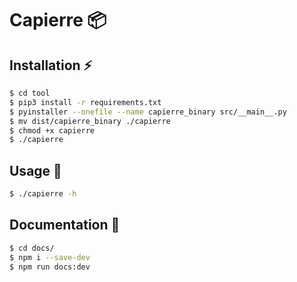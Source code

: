 # Capierre 📦

## Installation ⚡

```bash
$ cd tool
$ pip3 install -r requirements.txt
$ pyinstaller --onefile --name capierre_binary src/__main__.py
$ mv dist/capierre_binary ./capierre
$ chmod +x capierre
$ ./capierre
```

## Usage 🚀

```bash
$ ./capierre -h
```

## Documentation 📖

```bash
$ cd docs/
$ npm i --save-dev
$ npm run docs:dev
```

